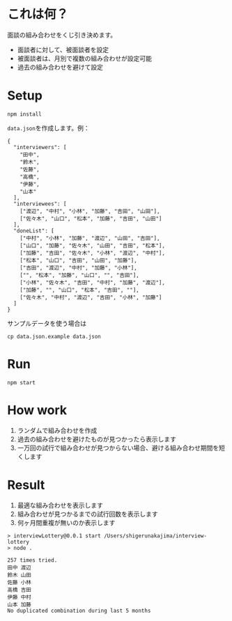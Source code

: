 # これは何？

面談の組み合わせをくじ引き決めます。

- 面談者に対して、被面談者を設定
- 被面談者は、月別で複数の組み合わせが設定可能
- 過去の組み合わせを避けて設定

# Setup

```
npm install
```

`data.json`を作成します。例：

```
{
  "interviewers": [
    "田中",
    "鈴木",
    "佐藤",
    "高橋",
    "伊藤",
    "山本"
  ],
  "interviewees": [
    ["渡辺", "中村", "小林", "加藤", "吉田", "山田"],
    ["佐々木", "山口", "松本", "加藤", "吉田", "山田"]
  ],
  "doneList": [
    ["中村", "小林", "加藤", "渡辺", "山田", "吉田"],
    ["山口", "加藤", "佐々木", "山田", "吉田", "松本"],
    ["加藤", "吉田", "佐々木", "小林", "渡辺", "中村"],
    ["松本", "山口", "吉田", "山田", "加藤"],
    ["吉田", "渡辺", "中村", "加藤", "小林"],
    ["", "松本", "加藤", "山口", "", "吉田"],
    ["小林", "佐々木", "吉田", "中村", "加藤", "渡辺"],
    ["加藤", "", "山口", "松本", "吉田", ""],
    ["佐々木", "中村", "渡辺", "吉田", "小林", "加藤"]
  ]
}
```

サンプルデータを使う場合は
```
cp data.json.example data.json
```

# Run
```
npm start
```

# How work
1. ランダムで組み合わせを作成
1. 過去の組み合わせを避けたものが見つかったら表示します
1. 一万回の試行で組み合わせが見つからない場合、避ける組み合わせ期間を短くします


# Result
1. 最適な組み合わせを表示します
1. 組み合わせが見つかるまでの試行回数を表示します
1. 何ヶ月間重複が無いのか表示します

```
> interviewLottery@0.0.1 start /Users/shigerunakajima/interview-lottery
> node .

257 times tried.
田中 渡辺
鈴木 山田
佐藤 小林
高橋 吉田
伊藤 中村
山本 加藤
No duplicated combination during last 5 months
```
